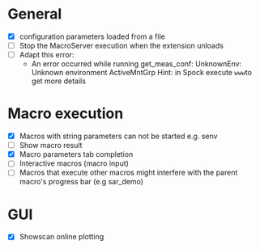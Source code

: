 # General

- [x] configuration parameters loaded from a file
- [ ] Stop the MacroServer execution when the extension unloads
- [ ] Adapt this error:
    - An error occurred while running get_meas_conf:
    UnknownEnv: Unknown environment ActiveMntGrp
    Hint: in Spock execute `www`to get more details

# Macro execution

- [x] Macros with string parameters can not be started e.g. senv
- [ ] Show macro result
- [x] Macro parameters tab completion
- [ ] Interactive macros (macro input)
- [ ] Macros that execute other macros might interfere with the parent macro's progress bar (e.g sar_demo)

# GUI

- [x] Showscan online plotting

